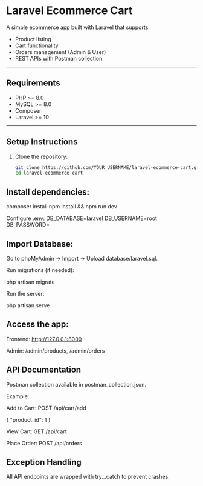# Laravel Ecommerce Cart

A simple ecommerce app built with Laravel that supports:
- Product listing
- Cart functionality
- Orders management (Admin & User)
- REST APIs with Postman collection

---

## Requirements
- PHP >= 8.0
- MySQL >= 8.0
- Composer
- Laravel >= 10

---

## Setup Instructions

1. Clone the repository:
   ```bash
   git clone https://github.com/YOUR_USERNAME/laravel-ecommerce-cart.git
   cd laravel-ecommerce-cart
   
## Install dependencies:

composer install
npm install && npm run dev


Configure .env:
DB_DATABASE=laravel
DB_USERNAME=root
DB_PASSWORD=

## Import Database:

Go to phpMyAdmin → Import → Upload database/laravel.sql.

Run migrations (if needed):

php artisan migrate

Run the server:

php artisan serve


## Access the app:

Frontend: http://127.0.0.1:8000

Admin: /admin/products, /admin/orders



## API Documentation

Postman collection available in postman_collection.json.

Example:

Add to Cart: POST /api/cart/add

{
  "product_id": 1
}


View Cart: GET /api/cart

Place Order: POST /api/orders

## Exception Handling

All API endpoints are wrapped with try...catch to prevent crashes.

